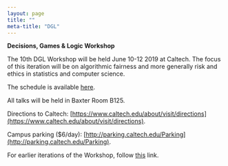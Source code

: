 ```yaml
---
layout: page 
title: ""
meta-title: "DGL"
---
```

<!--bigimg:
  - "/img/P718006624.jpg" : "Alexandra Park (Toronto), photo by Nevena Novakovic (2017)"-->
**Decisions, Games & Logic Workshop**

The 10th DGL Workshop will be held June 10-12 2019 at Caltech. The focus of this iteration will be on algorithmic fairness and more generally risk and ethics in statistics and computer science. 

The schedule is available [here](img/dgl10_final_program.pdf).

All talks will be held in Baxter Room B125. 

Directions to Caltech: [https://www.caltech.edu/about/visit/directions](https://www.caltech.edu/about/visit/directions).

Campus parking ($6/day): [http://parking.caltech.edu/Parking](http://parking.caltech.edu/Parking).

For earlier iterations of the Workshop, follow [this](http://www-personal.umich.edu/~skaron/dgl/) link. 
